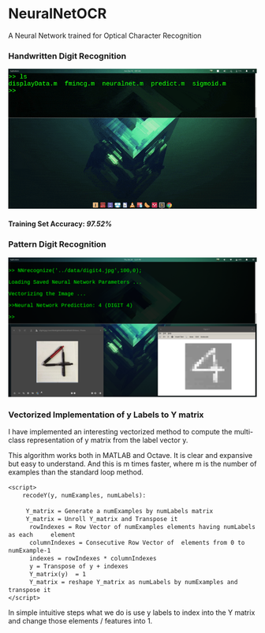 # NeuralNetOCR
A Neural Network trained for Optical Character Recognition 

### Handwritten Digit Recognition 

![Neural Network Prediction](results/NeuralNetPredictions.gif)

#### Training Set Accuracy: *97.52%*

### Pattern Digit Recognition 
![Neural Network Prediction](results/recognition.png)

### Vectorized Implementation of y Labels to Y matrix

I have implemented an interesting vectorized method to compute the multi-class representation of y matrix from the label vector y.

This algorithm works both in MATLAB and Octave. It is clear and expansive but easy to understand.
And this is m times faster, where m is the number of examples than the standard loop method.

	<script>
		recodeY(y, numExamples, numLabels):

		 Y_matrix = Generate a numExamples by numLabels matrix
		 Y_matrix = Unroll Y_matrix and Transpose it  
		  rowIndexes = Row Vector of numExamples elements having numLabels as each     element
		  columnIndexes = Consecutive Row Vector of  elements from 0 to numExample-1
		  indexes = rowIndexes * columnIndexes
		  y = Transpose of y + indexes
		  Y_matrix(y)  = 1
		  Y_matrix = reshape Y_matrix as numLabels by numExamples and transpose it
	</script>

In simple intuitive steps what we do is use y labels to index into the Y matrix and change those elements / features into 1.